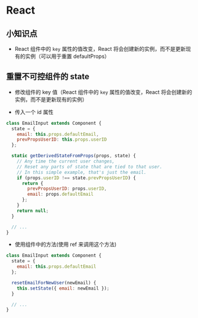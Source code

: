 # React

## 小知识点

- React 组件中的 `key` 属性的值改变，React 将会创建新的实例，而不是更新现有的实例（可以用于重置 defaultProps）

## 重置不可控组件的 state

- 修改组件的 key 值（React 组件中的 `key` 属性的值改变，React 将会创建新的实例，而不是更新现有的实例）

- 传入一个 id 属性

```js
class EmailInput extends Component {
  state = {
    email: this.props.defaultEmail,
    prevPropsUserID: this.props.userID
  };

  static getDerivedStateFromProps(props, state) {
    // Any time the current user changes,
    // Reset any parts of state that are tied to that user.
    // In this simple example, that's just the email.
    if (props.userID !== state.prevPropsUserID) {
      return {
        prevPropsUserID: props.userID,
        email: props.defaultEmail
      };
    }
    return null;
  }

  // ...
}
```

- 使用组件中的方法(使用 ref 来调用这个方法)

```js
class EmailInput extends Component {
  state = {
    email: this.props.defaultEmail
  };

  resetEmailForNewUser(newEmail) {
    this.setState({ email: newEmail });
  }

  // ...
}
```
